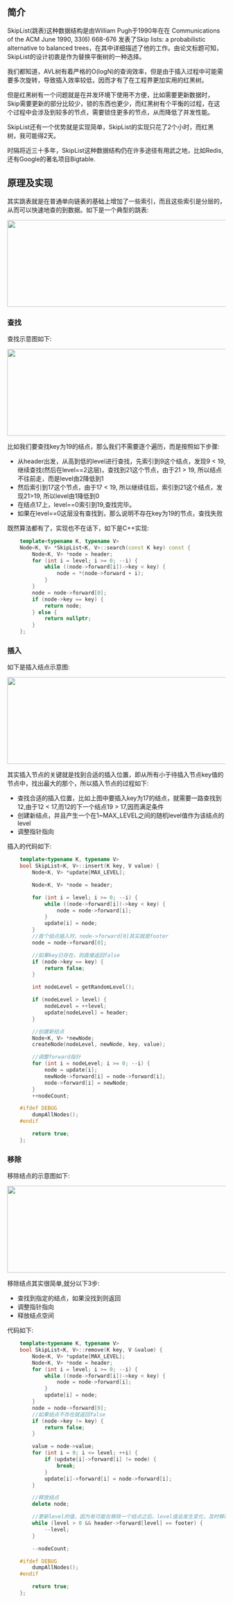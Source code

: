 
## 简介

SkipList(跳表)这种数据结构是由William Pugh于1990年在在 Communications of the ACM June 1990, 33(6) 668-676 发表了Skip lists: a probabilistic alternative to balanced trees，在其中详细描述了他的工作。由论文标题可知，SkipList的设计初衷是作为替换平衡树的一种选择。

我们都知道，AVL树有着严格的O(logN)的查询效率，但是由于插入过程中可能需要多次旋转，导致插入效率较低，因而才有了在工程界更加实用的红黑树。

但是红黑树有一个问题就是在并发环境下使用不方便，比如需要更新数据时，Skip需要更新的部分比较少，锁的东西也更少，而红黑树有个平衡的过程，在这个过程中会涉及到较多的节点，需要锁住更多的节点，从而降低了并发性能。

SkipList还有一个优势就是实现简单，SkipList的实现只花了2个小时，而红黑树，我可能得2天。

时隔将近三十多年，SkipList这种数据结构仍在许多途径有用武之地，比如Redis, 还有Google的著名项目Bigtable.

## 原理及实现

其实跳表就是在普通单向链表的基础上增加了一些索引，而且这些索引是分层的，从而可以快速地查的到数据。如下是一个典型的跳表:

<img src="res/skiplist.jpeg" width="1000" height="200"/>

### 查找

查找示意图如下:

<img src="res/skiplist_search.png" width="1000" height="200"/>

比如我们要查找key为19的结点，那么我们不需要逐个遍历，而是按照如下步骤:

- 从header出发，从高到低的level进行查找，先索引到9这个结点，发现9 < 19,继续查找(然后在level==2这层)，查找到21这个节点，由于21 > 19, 所以结点不往前走，而是level由2降低到1
- 然后索引到17这个节点，由于17 < 19, 所以继续往后，索引到21这个结点，发现21>19, 所以level由1降低到0
- 在结点17上，level==0索引到19,查找完毕。
- 如果在level==0这层没有查找到，那么说明不存在key为19的节点，查找失败


既然算法都有了，实现也不在话下，如下是C++实现:
```cpp
    template<typename K, typename V>
    Node<K, V> *SkipList<K, V>::search(const K key) const {
        Node<K, V> *node = header;
        for (int i = level; i >= 0; --i) {
            while ((node->forward[i])->key < key) {
                node = *(node->forward + i);
            }
        }
        node = node->forward[0];
        if (node->key == key) {
            return node;
        } else {
            return nullptr;
        }
    };
```
### 插入

如下是插入结点示意图:

<img src="res/skiplist_insert.png" width="1000" height="200"/>

其实插入节点的关键就是找到合适的插入位置，即从所有小于待插入节点key值的节点中，找出最大的那个，所以插入节点的过程如下:

- 查找合适的插入位置，比如上图中要插入key为17的结点，就需要一路查找到12,由于12 < 17,而12的下一个结点19 > 17,因而满足条件
- 创建新结点，并且产生一个在1~MAX_LEVEL之间的随机level值作为该结点的level
- 调整指针指向

插入的代码如下:
```cpp
    template<typename K, typename V>
    bool SkipList<K, V>::insert(K key, V value) {
        Node<K, V> *update[MAX_LEVEL];

        Node<K, V> *node = header;

        for (int i = level; i >= 0; --i) {
            while ((node->forward[i])->key < key) {
                node = node->forward[i];
            }
            update[i] = node;
        }
        //首个结点插入时，node->forward[0]其实就是footer
        node = node->forward[0];

        //如果key已存在，则直接返回false
        if (node->key == key) {
            return false;
        }

        int nodeLevel = getRandomLevel();

        if (nodeLevel > level) {
            nodeLevel = ++level;
            update[nodeLevel] = header;
        }

        //创建新结点
        Node<K, V> *newNode;
        createNode(nodeLevel, newNode, key, value);

        //调整forward指针
        for (int i = nodeLevel; i >= 0; --i) {
            node = update[i];
            newNode->forward[i] = node->forward[i];
            node->forward[i] = newNode;
        }
        ++nodeCount;

    #ifdef DEBUG
        dumpAllNodes();
    #endif

        return true;
    };
```


### 移除

移除结点的示意图如下:

<img src="res/skiplist_remove.png" width="1000" height="200"/>

移除结点其实很简单,就分以下3步:

- 查找到指定的结点，如果没找到则返回
- 调整指针指向
- 释放结点空间

代码如下:
``` cpp
    template<typename K, typename V>
    bool SkipList<K, V>::remove(K key, V &value) {
        Node<K, V> *update[MAX_LEVEL];
        Node<K, V> *node = header;
        for (int i = level; i >= 0; --i) {
            while ((node->forward[i])->key < key) {
                node = node->forward[i];
            }
            update[i] = node;
        }
        node = node->forward[0];
        //如果结点不存在就返回false
        if (node->key != key) {
            return false;
        }

        value = node->value;
        for (int i = 0; i <= level; ++i) {
            if (update[i]->forward[i] != node) {
                break;
            }
            update[i]->forward[i] = node->forward[i];
        }

        //释放结点
        delete node;

        //更新level的值，因为有可能在移除一个结点之后，level值会发生变化，及时移除可避免造成空间浪费
        while (level > 0 && header->forward[level] == footer) {
            --level;
        }

        --nodeCount;

    #ifdef DEBUG
        dumpAllNodes();
    #endif

        return true;
    };

```











